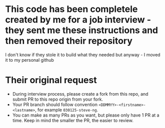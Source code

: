 # This code has been completele created by me for a job interview - they sent me these instructions and then removed their repository
I don't know if they stole it to build what they needed but anyway - I moved it to my personal github

# Their original request
- During interview process, please create a fork from this repo, and submit PR to this repo origin from your fork.
- Your PR branch should follow convention `<DDMMYY>-<firstname>-<lastname>`, for example `030125-steve-ng`.
- You can make as many PRs as you want, but please only have 1 PR at a time. Keep in mind the smaller the PR, the easier to review.
